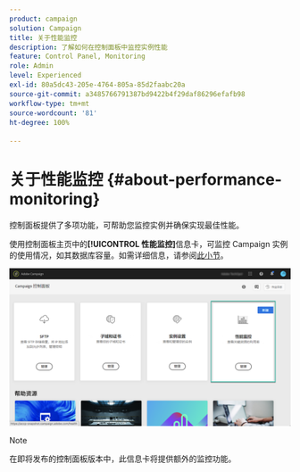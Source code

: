 ```yaml
---
product: campaign
solution: Campaign
title: 关于性能监控
description: 了解如何在控制面板中监控实例性能
feature: Control Panel, Monitoring
role: Admin
level: Experienced
exl-id: 80a5dc43-205e-4764-805a-85d2faabc20a
source-git-commit: a3485766791387bd9422b4f29daf86296efafb98
workflow-type: tm+mt
source-wordcount: '81'
ht-degree: 100%

---
```


# 关于性能监控 {#about-performance-monitoring}

控制面板提供了多项功能，可帮助您监控实例并确保实现最佳性能。

使用控制面板主页中的&#x200B;**[!UICONTROL 性能监控]**&#x200B;信息卡，可监控 Campaign 实例的使用情况，如其数据库容量。如需详细信息，请参阅[此小节](../../performance-monitoring/using/database-monitoring.md)。

![](assets/performance_card.png)

>[!NOTE]
>
>在即将发布的控制面板版本中，此信息卡将提供额外的监控功能。

